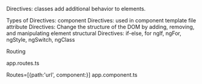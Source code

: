 Directives:
classes add additional behavior to elements.

Types of Directives:
component Directives:
used in component template file
attribute Directives:
Change the structure of the DOM by adding, removing, and manipulating element
structural Directives: 
if-else, for
ngIf, ngFor, ngStyle, ngSwitch, ngClass 

Routing 

app.routes.ts

Routes=[{path:'url', component:}]
app.component.ts